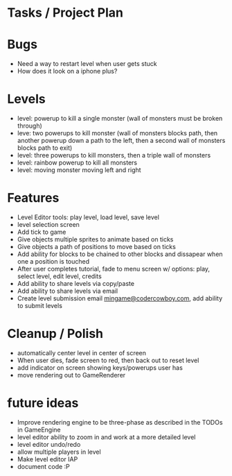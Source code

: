 # Tasks / Project Plan

# Bugs

 * Need a way to restart level when user gets stuck
 * How does it look on a iphone plus?

# Levels

 * level: powerup to kill a single monster (wall of monsters must be broken through)
 * leve: two powerups to kill monster (wall of monsters blocks path, then another powerup down a path to the left, then a second wall of monsters blocks path to exit)
 * level: three powerups to kill monsters, then a triple wall of monsters
 * level: rainbow powerup to kill all monsters
 * level: moving monster moving left and right

# Features

 * Level Editor tools: play level, load level, save level 
 * level selection screen
 * Add tick to game
 * Give objects multiple sprites to animate based on ticks
 * Give objects a path of positions to move based on ticks
 * Add ability for blocks to be chained to other blocks and dissapear when one a position is touched
 * After user completes tutorial, fade to menu screen w/ options: play, select level, edit level, credits
 * Add ability to share levels via copy/paste
 * Add ability to share levels via email
 * Create level submission email mingame@codercowboy.com, add ability to submit levels

# Cleanup / Polish

 * automatically center level in center of screen
 * When user dies, fade screen to red, then back out to reset level
 * add indicator on screen showing keys/powerups user has
 * move rendering out to GameRenderer

# future ideas
 * Improve rendering engine to be three-phase as described in the TODOs in GameEngine
 * level editor ability to zoom in and work at a more detailed level
 * level editor undo/redo
 * allow multiple players in level
 * Make level editor IAP
 * document code :P
